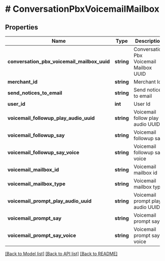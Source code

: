 # # ConversationPbxVoicemailMailbox

## Properties

Name | Type | Description | Notes
------------ | ------------- | ------------- | -------------
**conversation_pbx_voicemail_mailbox_uuid** | **string** | Conversation Pbx Voicemail Mailbox UUID | [optional]
**merchant_id** | **string** | Merchant Id | [optional]
**send_notices_to_email** | **string** | Send notices to email | [optional]
**user_id** | **int** | User Id | [optional]
**voicemail_followup_play_audio_uuid** | **string** | Voicemail follow play audio UUID | [optional]
**voicemail_followup_say** | **string** | Voicemail followup say | [optional]
**voicemail_followup_say_voice** | **string** | Voicemail followup say voice | [optional]
**voicemail_mailbox_id** | **string** | Voicemail mailbox id | [optional]
**voicemail_mailbox_type** | **string** | Voicemail mailbox type | [optional]
**voicemail_prompt_play_audio_uuid** | **string** | Voicemail prompt play audio UUID | [optional]
**voicemail_prompt_say** | **string** | Voicemail prompt say | [optional]
**voicemail_prompt_say_voice** | **string** | Voicemail prompt say voice | [optional]

[[Back to Model list]](../../README.md#models) [[Back to API list]](../../README.md#endpoints) [[Back to README]](../../README.md)
